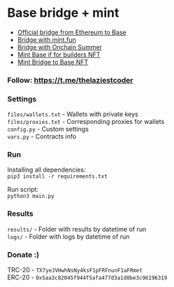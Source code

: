 # Base bridge + mint

 - [Official bridge from Ethereum to Base](https://bridge.base.org)
 - [Bridge with mint.fun](https://mint.fun/base/0x00008453E27e8e88F305F13CF27c30D724fDd055)
 - [Bridge with Onchain Summer](https://onchainsummer.xyz/)
 - [Mint Base if for builders NFT](https://base.mirror.xyz/hwNwqXHVoLlO8s4DZppog4DfGvM34tigaDjOWuEJQfY#:~:text=Mint%20%E2%80%9CBase%20is%20for%20builders%E2%80%9D%20today)
 - [Mint Bridge to Base NFT](https://nft.coinbase.com/mint/bridgetobase)

### Follow: https://t.me/thelaziestcoder

### Settings
`files/wallets.txt` - Wallets with private keys \
`files/proxies.txt` - Corresponding proxies for wallets \
`config.py` - Custom settings \
`vars.py` - Contracts info 

### Run

Installing all dependencies: \
`pip3 install -r requirements.txt`

Run script: \
`python3 main.py`

### Results

`results/` - Folder with results by datetime of run \
`logs/` - Folder with logs by datetime of run

### Donate :)

TRC-20 - `TX7yeJVHwhNsNy4ksF1pFRFnunF1aFRmet` \
ERC-20 - `0x5aa3c82045f944f5afa477d3a1d0be3c96196319`

